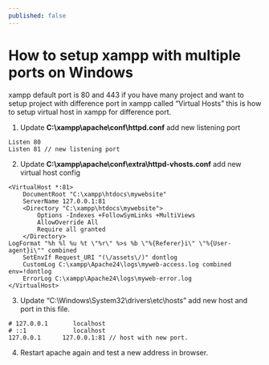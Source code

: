 ```yaml
---
published: false
---
```

# How to setup xampp with multiple ports on Windows

xampp default port is 80 and 443 if you have many project and want to setup project with difference port in xampp called “Virtual Hosts” this is how to setup virtual host in xampp for difference port.

1. Update **C:\xampp\apache\conf\httpd.conf** add new listening port

```shell
Listen 80
Listen 81 // new listening port
```

2. Update **C:\xampp\apache\conf\extra\httpd-vhosts.conf** add new virtual host config

```shell
<VirtualHost *:81> 
    DocumentRoot "C:\xampp\htdocs\mywebsite"
    ServerName 127.0.0.1:81
    <Directory "C:\xampp\htdocs\mywebsite">
        Options -Indexes +FollowSymLinks +MultiViews
        AllowOverride All
        Require all granted
    </Directory>
LogFormat "%h %l %u %t \"%r\" %>s %b \"%{Referer}i\" \"%{User-agent}i\"" combined
    SetEnvIf Request_URI "(\/assets\/)" dontlog
    CustomLog C:\xampp\Apache24\logs\myweb-access.log combined env=!dontlog
    ErrorLog C:\xampp\Apache24\logs\myweb-error.log
</VirtualHost>
```

3.  Update “C:\Windows\System32\drivers\etc\hosts” add new host and port in this file.

```shell
# 127.0.0.1       localhost
# ::1             localhost
127.0.0.1      127.0.0.1:81 // host with new port.
```

4. Restart apache again and test a new address in browser.
